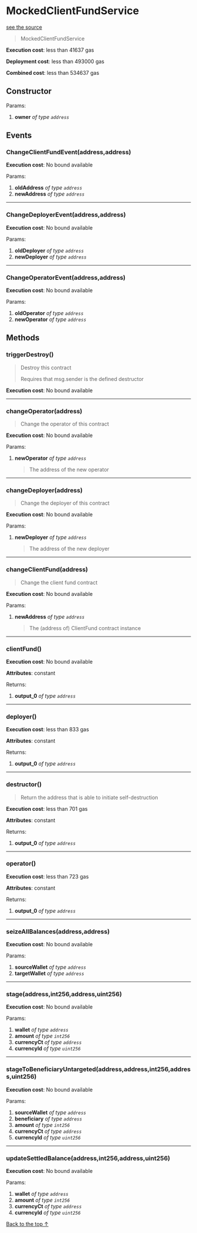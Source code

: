 # MockedClientFundService
[see the source](git+https://github.com/hubiinetwork/nahmii-contracts/tree/master/contracts/test/MockedClientFundService.sol)
> MockedClientFundService


**Execution cost**: less than 41637 gas

**Deployment cost**: less than 493000 gas

**Combined cost**: less than 534637 gas

## Constructor



Params:

1. **owner** *of type `address`*

## Events
### ChangeClientFundEvent(address,address)


**Execution cost**: No bound available


Params:

1. **oldAddress** *of type `address`*
2. **newAddress** *of type `address`*

--- 
### ChangeDeployerEvent(address,address)


**Execution cost**: No bound available


Params:

1. **oldDeployer** *of type `address`*
2. **newDeployer** *of type `address`*

--- 
### ChangeOperatorEvent(address,address)


**Execution cost**: No bound available


Params:

1. **oldOperator** *of type `address`*
2. **newOperator** *of type `address`*


## Methods
### triggerDestroy()
>
>Destroy this contract
>
> Requires that msg.sender is the defined destructor


**Execution cost**: No bound available




--- 
### changeOperator(address)
>
>Change the operator of this contract


**Execution cost**: No bound available


Params:

1. **newOperator** *of type `address`*

    > The address of the new operator



--- 
### changeDeployer(address)
>
>Change the deployer of this contract


**Execution cost**: No bound available


Params:

1. **newDeployer** *of type `address`*

    > The address of the new deployer



--- 
### changeClientFund(address)
>
>Change the client fund contract


**Execution cost**: No bound available


Params:

1. **newAddress** *of type `address`*

    > The (address of) ClientFund contract instance



--- 
### clientFund()


**Execution cost**: No bound available

**Attributes**: constant



Returns:


1. **output_0** *of type `address`*

--- 
### deployer()


**Execution cost**: less than 833 gas

**Attributes**: constant



Returns:


1. **output_0** *of type `address`*

--- 
### destructor()
>
>Return the address that is able to initiate self-destruction


**Execution cost**: less than 701 gas

**Attributes**: constant



Returns:


1. **output_0** *of type `address`*

--- 
### operator()


**Execution cost**: less than 723 gas

**Attributes**: constant



Returns:


1. **output_0** *of type `address`*

--- 
### seizeAllBalances(address,address)


**Execution cost**: No bound available


Params:

1. **sourceWallet** *of type `address`*
2. **targetWallet** *of type `address`*


--- 
### stage(address,int256,address,uint256)


**Execution cost**: No bound available


Params:

1. **wallet** *of type `address`*
2. **amount** *of type `int256`*
3. **currencyCt** *of type `address`*
4. **currencyId** *of type `uint256`*


--- 
### stageToBeneficiaryUntargeted(address,address,int256,address,uint256)


**Execution cost**: No bound available


Params:

1. **sourceWallet** *of type `address`*
2. **beneficiary** *of type `address`*
3. **amount** *of type `int256`*
4. **currencyCt** *of type `address`*
5. **currencyId** *of type `uint256`*


--- 
### updateSettledBalance(address,int256,address,uint256)


**Execution cost**: No bound available


Params:

1. **wallet** *of type `address`*
2. **amount** *of type `int256`*
3. **currencyCt** *of type `address`*
4. **currencyId** *of type `uint256`*


[Back to the top ↑](#mockedclientfundservice)
